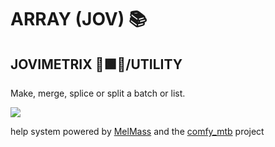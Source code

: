
# ARRAY (JOV) 📚
## JOVIMETRIX 🔺🟩🔵/UTILITY
<p>Make, merge, splice or split a batch or list.</p>

![](https://raw.githubusercontent.com/Amorano/Jovimetrix-examples/master/node/ARRAY/ARRAY.gif)

help system powered by [MelMass](https://github.com/melMass) and the [comfy_mtb](https://github.com/melMass/comfy_mtb) project
